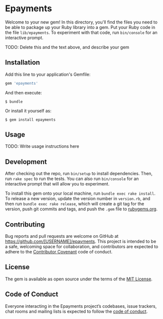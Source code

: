 # Epayments

Welcome to your new gem! In this directory, you'll find the files you need to be able to package up your Ruby library into a gem. Put your Ruby code in the file `lib/epayments`. To experiment with that code, run `bin/console` for an interactive prompt.

TODO: Delete this and the text above, and describe your gem

## Installation

Add this line to your application's Gemfile:

```ruby
gem 'epayments'
```

And then execute:

    $ bundle

Or install it yourself as:

    $ gem install epayments

## Usage

TODO: Write usage instructions here

## Development

After checking out the repo, run `bin/setup` to install dependencies. Then, run `rake spec` to run the tests. You can also run `bin/console` for an interactive prompt that will allow you to experiment.

To install this gem onto your local machine, run `bundle exec rake install`. To release a new version, update the version number in `version.rb`, and then run `bundle exec rake release`, which will create a git tag for the version, push git commits and tags, and push the `.gem` file to [rubygems.org](https://rubygems.org).

## Contributing

Bug reports and pull requests are welcome on GitHub at https://github.com/[USERNAME]/epayments. This project is intended to be a safe, welcoming space for collaboration, and contributors are expected to adhere to the [Contributor Covenant](http://contributor-covenant.org) code of conduct.

## License

The gem is available as open source under the terms of the [MIT License](https://opensource.org/licenses/MIT).

## Code of Conduct

Everyone interacting in the Epayments project’s codebases, issue trackers, chat rooms and mailing lists is expected to follow the [code of conduct](https://github.com/[USERNAME]/epayments/blob/master/CODE_OF_CONDUCT.md).
